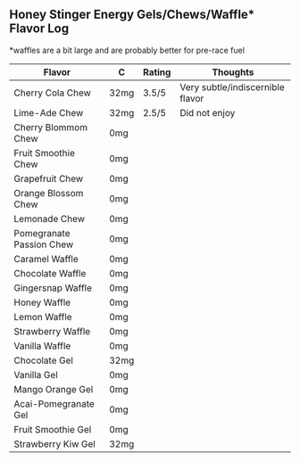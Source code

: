 
## Honey Stinger Energy Gels/Chews/Waffle* Flavor Log
*waffles are a bit large and are probably better for pre-race fuel

| Flavor | C  | Rating | Thoughts |
|--------|----|--------|----------|
| Cherry Cola Chew | 32mg | 3.5/5 | Very subtle/indiscernible flavor |
| Lime-Ade Chew | 32mg | 2.5/5 | Did not enjoy |
| Cherry Blommom Chew | 0mg | | |
| Fruit Smoothie Chew | 0mg | | |
| Grapefruit Chew | 0mg | | |
| Orange Blossom Chew | 0mg | | |
| Lemonade Chew | 0mg | | |
| Pomegranate Passion Chew | 0mg | | |
| Caramel Waffle | 0mg | | |
| Chocolate Waffle | 0mg | | |
| Gingersnap Waffle | 0mg | | |
| Honey Waffle | 0mg | | |
| Lemon Waffle | 0mg | | |
| Strawberry Waffle | 0mg | | |
| Vanilla Waffle | 0mg | | |
| Chocolate Gel | 32mg | | |
| Vanilla Gel | 0mg | | |
| Mango Orange Gel | 0mg | | |
| Acai-Pomegranate Gel | 0mg | | |
| Fruit Smoothie Gel | 0mg | | |
| Strawberry Kiw Gel | 32mg | | |
